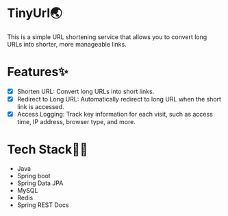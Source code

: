 # TinyUrl🌏

This is a simple URL shortening service that allows you to convert long URLs into shorter, more manageable links.

# Features✨

- [x] Shorten URL: Convert long URLs into short links.
- [x] Redirect to Long URL: Automatically redirect to long URL when the short link is accessed.
- [x] Access Logging: Track key information for each visit, such as access time, IP address, browser type, and more.

# Tech Stack🧑‍💻

- Java
- Spring boot 
- Spring Data JPA
- MySQL
- Redis
- Spring REST Docs



